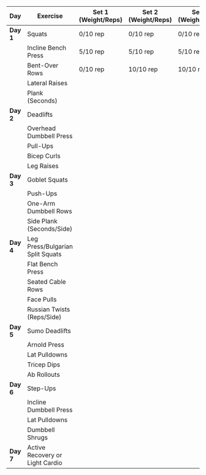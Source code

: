 
| **Day**   | **Exercise**                     | **Set 1 (Weight/Reps)** | **Set 2 (Weight/Reps)** | **Set 3 (Weight/Reps)** | **Cardio (Distance/Time)** |
| --------- | -------------------------------- | ----------------------- | ----------------------- | ----------------------- | -------------------------- |
| **Day 1** | Squats                           | 0/10 rep                | 0/10 rep                | 0/10 rep                | Jogging: 20-30 mins        |
|           | Incline Bench Press              | 5/10 rep                | 5/10 rep                | 5/10 rep                |                            |
|           | Bent-Over Rows                   | 0/10 rep                | 10/10 rep               | 10/10 rep               |                            |
|           | Lateral Raises                   |                         |                         |                         |                            |
|           | Plank (Seconds)                  |                         |                         |                         |                            |
| **Day 2** | Deadlifts                        |                         |                         |                         | Jogging: 20 mins           |
|           | Overhead Dumbbell Press          |                         |                         |                         |                            |
|           | Pull-Ups                         |                         |                         |                         |                            |
|           | Bicep Curls                      |                         |                         |                         |                            |
|           | Leg Raises                       |                         |                         |                         |                            |
| **Day 3** | Goblet Squats                    |                         |                         |                         | Jogging: 20-30 mins        |
|           | Push-Ups                         |                         |                         |                         |                            |
|           | One-Arm Dumbbell Rows            |                         |                         |                         |                            |
|           | Side Plank (Seconds/Side)        |                         |                         |                         |                            |
| **Day 4** | Leg Press/Bulgarian Split Squats |                         |                         |                         | Jogging: 20-30 mins        |
|           | Flat Bench Press                 |                         |                         |                         |                            |
|           | Seated Cable Rows                |                         |                         |                         |                            |
|           | Face Pulls                       |                         |                         |                         |                            |
|           | Russian Twists (Reps/Side)       |                         |                         |                         |                            |
| **Day 5** | Sumo Deadlifts                   |                         |                         |                         | Jogging: 20 mins           |
|           | Arnold Press                     |                         |                         |                         |                            |
|           | Lat Pulldowns                    |                         |                         |                         |                            |
|           | Tricep Dips                      |                         |                         |                         |                            |
|           | Ab Rollouts                      |                         |                         |                         |                            |
| **Day 6** | Step-Ups                         |                         |                         |                         | Jogging: 25-30 mins        |
|           | Incline Dumbbell Press           |                         |                         |                         |                            |
|           | Lat Pulldowns                    |                         |                         |                         |                            |
|           | Dumbbell Shrugs                  |                         |                         |                         |                            |
| **Day 7** | Active Recovery or Light Cardio  |                         |                         |                         | Light Jogging: 20-30 mins  |
